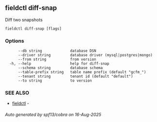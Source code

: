 ## fieldctl diff-snap

Diff two snapshots

```
fieldctl diff-snap [flags]
```

### Options

```
      --db string             database DSN
      --driver string         database driver (mysql|postgres|mongo)
      --from string           from version
  -h, --help                  help for diff-snap
      --schema string         database schema
      --table-prefix string   table name prefix (default "gcfm_")
      --tenant string         tenant id (default "default")
      --to string             to version
```

### SEE ALSO

* [fieldctl](fieldctl.md)	 - 

###### Auto generated by spf13/cobra on 16-Aug-2025
